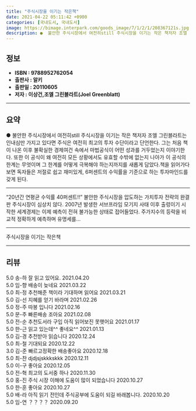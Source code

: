 ```yaml
---
title: "주식시장을 이기는 작은책"
date: 2021-04-22 05:11:42 +0900
categories: [국내도서, 국내도서]
image: https://bimage.interpark.com/goods_image/7/1/2/1/208367121s.jpg
description: ●  불안한 주식시장에서 여전히still 주식시장을 이기는 작은 책저자 조엘 그린블라트는 인내심만 가지고 있다면 주식은 여전히 최고의 투자 수단이라고 단언한다. 그는 처음 책이 나온 이후 불확실한 경제여건 속에서 마법공식이 어떤 성과를 거두었는지 이야기한다. 또한 이 공식이 왜 여전히 모든 상황에서도 유
---
```


## **정보**

- **ISBN : 9788952762054**
- **출판사 : 알키**
- **출판일 : 20110605**
- **저자 : 이상건,조엘 그린블라트(Joel Greenblatt)**

------



## **요약**

●  불안한 주식시장에서 여전히still 주식시장을 이기는 작은 책저자 조엘 그린블라트는 인내심만 가지고 있다면 주식은 여전히 최고의 투자 수단이라고 단언한다. 그는 처음 책이 나온 이후 불확실한 경제여건 속에서 마법공식이 어떤 성과를 거두었는지 이야기한다. 또한 이 공식이 왜 여전히 모든 상황에서도 유효할 수밖에 없는지 나아가 이 공식의 한계는 무엇이며 그 한계를 어떻게 극복해야 하는지까지를 새롭게 담았다.책을 읽어가다 보면 독자들은 저절로 쉽고 재미있게, 6퍼센트의 수익률을 기준으로 하는 투자마인드를 갖게 된다.

------

“20년간 연평균 수익률 40퍼센트!!” 불안한 주식시장을 압도하는 가치투자 전략의 완결판   주식시장이 심상치 않다.  2007년 발생한 서브프라임 모기지 사태 이후 출렁이기 시작한 세계경제는 이제 예측이 전혀 불가능한 상태로 접어들었다. 주가지수의 등락을 비교적 정확하게 예측하며 유명세를... 

------


주식시장을 이기는 작은책 

------


## **리뷰** 

5.0 송-하 잘 읽고 있어요. 2021.04.20 <br/>5.0 임-향 배송이  늦네요 2021.03.22 <br/>5.0 최-정 추천해준 책이라 기대하며 읽어요 2021.03.21 <br/>5.0 김-선 지혜를 얻기 바라며 2021.02.26 <br/>5.0 정-주 따봉 입니다  2021.02.16 <br/>5.0 문-주 빠른배송 조아요 2021.02.08 <br/>5.0 전-순 추천도서라 구입 아직 읽어보진 못햇어요 2021.01.17 <br/>5.0 한-근 읽고 있는데^^ 좋네요^^ 2021.01.13 <br/>5.0 김-경 추천받아 읽습니다 2020.12.24 <br/>5.0 최-철  기대되요 2020.12.22 <br/>3.0 김-준 빠르고정확한 배송좋아요  2020.12.18 <br/>5.0 최-찬 djdjsjskkkskkk 2020.12.11 <br/>5.0 이-구 좋아요 2020.12.05 <br/>5.0 전-혁 최고의 도서중 하나 2020.11.30 <br/>5.0 홍-진 주식 시장 이해에  도움이  많이  되었습니다 2020.10.27 <br/>5.0 한-훈 좋아요 2020.10.27 <br/>5.0 배-라 아직 읽기 전인데 주식공부에 도움이 되길 바래봅니다. 2020.10.20 <br/>5.0 임-연 ？？？？ 2020.09.20 <br/>
